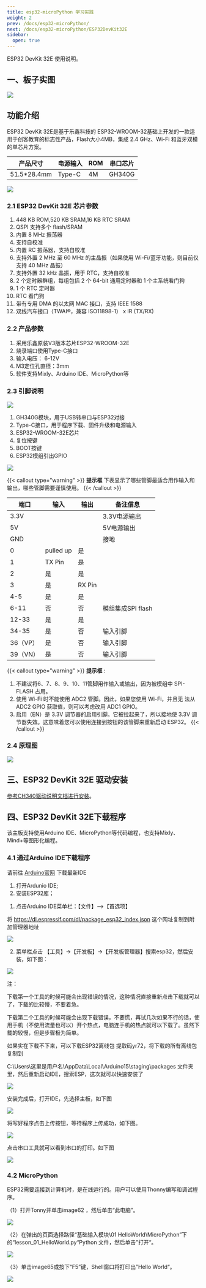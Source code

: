 ```yaml
---
title: esp32-microPython 学习实践
weight: 2
prev: /docs/esp32-microPython/
next: /docs/esp32-microPython/ESP32DevKit32E
sidebar:
  open: true
---
```


ESP32 DevKit 32E 使用说明。

<!--more-->

## 一、板子实图
![](imgs-32e/esp32devkit32e.webp)

## 功能介绍
ESP32 DevKit 32E是基于乐鑫科技的 ESP32-WROOM-32基础上开发的一款适用于创客教育的标志性产品，Flash大小4MB，集成 2.4 GHz、Wi-Fi 和蓝牙双模的单芯片方案。

| 产品尺寸   | 电源输入     | ROM   | 串口芯片   |
| --------  | -------- | ------ | ------ |
|51.5*28.4mm|Type-C|4M|GH340G|

![](imgs-32e/4.webp)

### 2.1 ESP32 DevKit 32E 芯片参数
1. 448 KB ROM,520 KB SRAM,16 KB RTC SRAM
2. QSPI 支持多个 flash/SRAM
3. 内置 8 MHz 振荡器
4. 支持自校准
5. 内置 RC 振荡器，支持自校准
6. 支持外置 2 MHz 至 60 MHz 的主晶振（如果使用 Wi-Fi/蓝牙功能，则目前仅支持 40 MHz 晶振）
7. 支持外置 32 kHz 晶振，用于 RTC，支持自校准
8. 2 个定时器群组，每组包括 2 个 64-bit 通用定时器和 1 个主系统看门狗
9. 1 个 RTC 定时器
10. RTC 看门狗
11. 带有专用 DMA 的以太网 MAC 接口，支持 IEEE 1588
12. 双线汽车接口（TWAI®，兼容 ISO11898-1） x IR (TX/RX)

### 2.2 产品参数
1. 采用乐鑫原装V3版本芯片ESP32-WROOM-32E
2. 烧录端口使用Type-C接口
3. 输入电压： 6-12V
4. M3定位孔直径：3mm
5. 软件支持Mixly、Arduino IDE、MicroPython等

### 2.3 引脚说明	

![](imgs-32e/5.webp)
1. GH340G模块，用于USB转串口与ESP32对接
2. Type-C接口，用于程序下载、固件升级和电源输入
3. ESP32-WROOM-32E芯片
4. 复位按键
5. BOOT按键
6. ESP32模组引出GPIO

![](imgs-32e/6.png)

{{< callout type="warning" >}}
  **提示框** 下表显示了哪些管脚最适合用作输入和输出，哪些管脚需要谨慎使用。
{{< /callout >}}


|端口	|输入	|输出	|备注信息|
| --------  | -------- | ------ | ------ |
|3.3V|||			3.3V电源输出|
|5V	|||		5V电源输出|
|GND|||			接地|
|0	|pulled up|	是	||
|1	|TX Pin	|是	||
|2	|是	|是	||
|3	|是	|RX Pin	||
|4-5	|是|	是||	
|6-11	|否	|否	|模组集成SPI flash|
|12-33	|是	|是	||
|34-35	|是	|否	|输入引脚|
|36（VP）|是 |否	|输入引脚|
|39（VN）|是 |否	|输入引脚|

{{< callout type="warning" >}}
  **提示框** :
  1. 不建议将6、7、8、9、10、11管脚用作输入或输出，因为被模组中 SPI-FLASH 占用。
  2. 使用 Wi-Fi 时不能使用 ADC2 管脚。因此，如果您使用 Wi-Fi，并且无 法从 ADC2 GPIO 获取值，则可以考虑改用 ADC1 GPIO。
  3. 启用（EN）是 3.3V 调节器的启用引脚。它被拉起来了，所以接地使 3.3V 调节器失效。这意味着您可以使用连接到按钮的该管脚来重新启动 ESP32。
{{< /callout >}}

### 2.4 原理图

![](imgs-32e/ch340G_esp32.webp)

## 三、ESP32 DevKit 32E 驱动安装
[参考CH340驱动说明文档进行安装](https://docs.emakefun.com/CH340/CH340/)。

## 四、ESP32 DevKit 32E下载程序
该主板支持使用Arduino IDE、MicroPython等代码编程，也支持Mixly、Mind+等图形化编程。

### 4.1 通过Arduino IDE下载程序
请前往 [Arduino官网](https://www.arduino.cc/en/Main/Software) 下载最新IDE

1. 打开Ardunio IDE;
2. 安装ESP32库；

1) 点击Arduino IDE菜单栏：【文件】-->【首选项】

将 https://dl.espressif.com/dl/package_esp32_index.json 这个网址复制到附加管理器地址

![](imgs-32e/add_esp.webp)

2) 菜单栏点击 【工具】->【开发板】->【开发板管理器】搜索esp32，然后安装，如下图：

![](imgs-32e/find_esp.webp)

注：

下载第一个工具的时候可能会出现错误的情况，这种情况直接重新点击下载就可以了，下载的比较慢，不要着急。

下载第二个工具的时候可能会出现下载错误，不要慌，再试几次如果不行的话，使用手机（不使用流量也可以）开个热点，电脑连手机的热点就可以下载了。虽然下载的较慢，但是步骤极为简单。

如果实在下载不下来，可以下载ESP32离线包 提取码yr72，将下载的所有离线包复制到

C:\Users\这里是用户名\AppData\Local\Arduino15\staging\packages 文件夹里，然后重新启动IDE，搜索ESP，这次就可以快速安装了

![](imgs-32e/esp32.webp)

安装完成后，打开IDE，先选择主板，如下图

![](imgs-32e/1715664774675.webp)

将写好程序点击上传按钮，等待程序上传成功，如下图。

![](imgs-32e/download.webp)

点击串口工具就可以看到串口的打印。如下图

![](imgs-32e/print.webp)

### 4.2 MicroPython
ESP32需要连接到计算机时，是在线运行的。用户可以使用Thonny编写和调试程序。

（1）打开Tonny并单击image62 ，然后单击“此电脑”。

![](imgs-32e/image63.jpeg)

（2）在弹出的页面选择路径“基础输入模块\01 HelloWorld\MicroPython”下的“lesson_01_HelloWorld.py“Python 文件，然后单击”打开“。

![](imgs-32e/image64.webp)

（3）单击image65或按下“F5”键，Shell窗口将打印出”Hello World“。

![](imgs-32e/image66.webp)